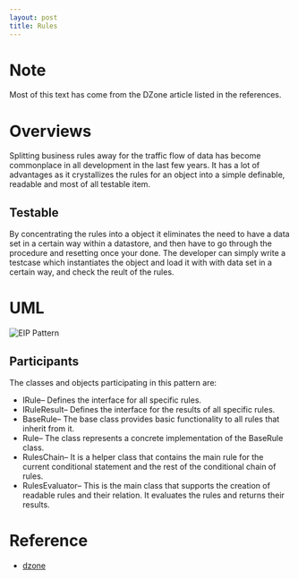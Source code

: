 ```yaml
---
layout: post
title: Rules
---
```


# Note
Most of this text has come from the DZone article listed in the references.
# Overviews
Splitting business rules away for the traffic flow of data has become commonplace in all development in the last few years. It has a lot of advantages as it crystallizes the rules for an object into a simple definable, readable and most of all testable item. 

## Testable
By concentrating the rules into a object it eliminates the need to have a data set in a certain way within a datastore, and then have to go through the procedure and resetting once your done. The developer can simply write a testcase which instantiates the object and load it with with data set in a certain way, and check the reult of the rules.

# UML
![EIP Pattern](http://www.plantuml.com/plantuml/proxy?cache=no&src=https://raw.github.com/Kf-GaryNewport/Kf-GaryNewport.github.io/master/assets/Patterns/Rules.puml)

## Participants
The classes and objects participating in this pattern are:

* IRule– Defines the interface for all specific rules.
* IRuleResult– Defines the interface for the results of all specific rules.
* BaseRule– The base class provides basic functionality to all rules that inherit from it.
* Rule– The class represents a concrete implementation of the BaseRule class.
* RulesChain– It is a helper class that contains the main rule for the current conditional statement and the rest of the conditional chain of rules.
* RulesEvaluator– This is the main class that supports the creation of readable rules and their relation. It evaluates the rules and returns their results.

# Reference
* [dzone](https://dzone.com/articles/rules-design-pattern-in-automation-testing)
